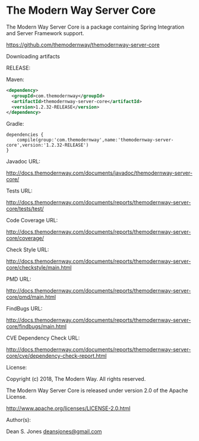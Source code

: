 The Modern Way Server Core
======

The Modern Way Server Core is a package containing Spring Integration and Server Framework support.

https://github.com/themodernway/themodernway-server-core

Downloading artifacts

RELEASE:

Maven:
```xml
<dependency>
  <groupId>com.themodernway</groupId>
  <artifactId>themodernway-server-core</artifactId>
  <version>1.2.32-RELEASE</version>
</dependency>
```
Gradle:
```
dependencies {
    compile(group:'com.themodernway',name:'themodernway-server-core',version:'1.2.32-RELEASE')
}
```
Javadoc URL:

http://docs.themodernway.com/documents/javadoc/themodernway-server-core/

Tests URL:

http://docs.themodernway.com/documents/reports/themodernway-server-core/tests/test/

Code Coverage URL:

http://docs.themodernway.com/documents/reports/themodernway-server-core/coverage/

Check Style URL:

http://docs.themodernway.com/documents/reports/themodernway-server-core/checkstyle/main.html

PMD URL:

http://docs.themodernway.com/documents/reports/themodernway-server-core/pmd/main.html

FindBugs URL:

http://docs.themodernway.com/documents/reports/themodernway-server-core/findbugs/main.html

CVE Dependency Check URL:

http://docs.themodernway.com/documents/reports/themodernway-server-core/cve/dependency-check-report.html

License:

Copyright (c) 2018, The Modern Way. All rights reserved.

The Modern Way Server Core is released under version 2.0 of the Apache License.

http://www.apache.org/licenses/LICENSE-2.0.html

Author(s):

Dean S. Jones
deansjones@gmail.com